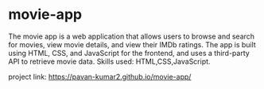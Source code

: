 # movie-app
The movie app is a web application that allows users to browse and search for movies, view movie details, and view their IMDb ratings. The app is built using HTML, CSS, and JavaScript for the frontend, and uses a third-party API to retrieve movie data. Skills used: HTML,CSS,JavaScript.


project link: https://pavan-kumar2.github.io/movie-app/
